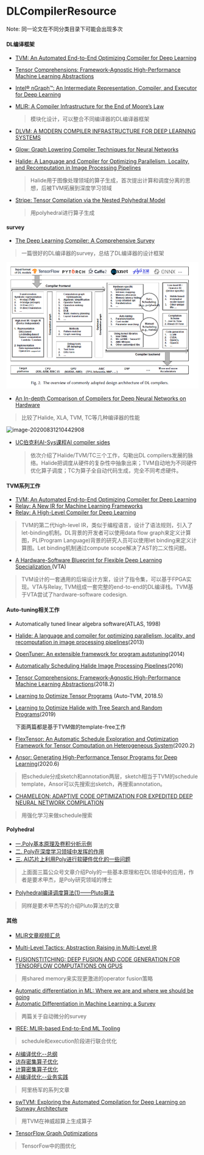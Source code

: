 # DLCompilerResource

Note: 同一论文在不同分类目录下可能会出现多次

#### DL编译框架 

- [TVM: An Automated End-to-End Optimizing Compiler for Deep Learning](./pdf/TVM.pdf)

- [Tensor Comprehensions: Framework-Agnostic High-Performance Machine Learning Abstractions](./pdf/TC.pdf)

- [Intel® nGraph™: An Intermediate Representation, Compiler, and Executor for Deep Learning](./pdf/nGraph.pdf)

- [MLIR: A Compiler Infrastructure for the End of Moore’s Law](./pdf/MLIR.pdf)

  > 模块化设计，可以整合不同编译器的DL编译器框架

- [DLVM: A MODERN COMPILER INFRASTRUCTURE FOR DEEP LEARNING SYSTEMS](./pdf/DLVM.pdf)

- [Glow: Graph Lowering Compiler Techniques for Neural Networks](./pdf/GLOW.pdf)

- [Halide: A Language and Compiler for Optimizing Parallelism, Locality, and Recomputation in Image Processing Pipelines](./pdf/halide-pldi13.pdf) 

  > Halide用于图像处理领域的算子生成，首次提出计算和调度分离的思想，后被TVM拓展到深度学习领域

- [Stripe: Tensor Compilation via the Nested Polyhedral Model](./pdf/Stripe.pdf)

  > 用polyhedral进行算子生成

#### survey

- [The Deep Learning Compiler: A Comprehensive Survey ](./pdf/CompilerSurvey.pdf)

> 一篇很好的DL编译器的survey，总结了DL编译器的设计框架

![image-20200831204337565](./img/image-20200831204337565.png)

- [An In-depth Comparison of Compilers for Deep Neural Networks on Hardware](./pdf/ComparisonCompiler.pdf)

> 比较了Halide, XLA, TVM, TC等几种编译器的性能

![image-20200831210442908](C:\Users\yiyuan\AppData\Roaming\Typora\typora-user-images\image-20200831210442908.png)

- [UC伯克利AI-Sys课程AI compiler sides](./pdf/dl-compilers.pdf)

  > 依次介绍了Halide/TVM/TC三个工作，勾勒出DL compilers发展的脉络。Halide把调度从硬件的复杂性中抽象出来；TVM自动地为不同硬件优化算子调度；TC为算子全自动代码生成，完全不同考虑硬件。

#### TVM系列工作

- [TVM: An Automated End-to-End Optimizing Compiler for Deep Learning](./pdf/TVM.pdf)
- [Relay: A New IR for Machine Learning Frameworks](./pdf/relay.pdf)
- [Relay: A High-Level Compiler for Deep Learning](./pdf/Relay-Compiler.pdf)

> TVM的第二代high-level IR，类似于编程语言，设计了语法规则，引入了let-binding机制。DL背景的开发者可以使用data flow graph来定义计算图，PL(Program Language)背景的研究人员可以使用let binding来定义计算图。Let binding机制通过compute scope解决了AST的二义性问题。



- [A Hardware-Software Blueprint for Flexible Deep Learning Specialization ](./pdf/VTA.pdf)(VTA)

> TVM设计的一套通用的后端设计方案，设计了指令集，可以基于FPGA实现。VTA与Relay, TVM组成一套完整的end-to-end的DL编译栈。TVM基于VTA尝试了hardware-software codesign.

#### Auto-tuning相关工作

- Automatically tuned linear algebra software(ATLAS, 1998)

- [Halide: A language and compiler for optimizing parallelism, locality, and recomputation in image processing pipelines](./pdf/halide-pldi13.pdf)(2013)

- [OpenTuner: An extensible framework for program autotuning](./pdf/ansel-pact14-opentuner.pdf)(2014)

- [Automatically Scheduling Halide Image Processing Pipelines](./pdf/mullapudi16_halidesched.pdf)(2016)

- [Tensor Comprehensions: Framework-Agnostic High-Performance Machine Learning Abstractions](./pdf/TC.pdf)(2018.2)

- [Learning to Optimize Tensor Programs](./pdf/LearnToOptimizeTensorPrograms.pdf) (Auto-TVM, 2018.5)

- [Learning to Optimize Halide with Tree Search and Random Programs](./pdf/halide_autoscheduler_2019.pdf)(2019)

  下面两篇都是基于TVM做的template-free工作

- [FlexTensor: An Automatic Schedule Exploration and Optimization Framework for Tensor Computation on Heterogeneous System](./pdf/ASPLOS_FlexTensor__ACM_SIGPLAN_Proceedings_Format.pdf)(2020.2)

- [Ansor: Generating High-Performance Tensor Programs for Deep Learning](./pdf/Ansor.pdf)(2020.6)

> 把schedule分成sketch和annotation两层，sketch相当于TVM的schedule template，Ansor可以先搜索出sketch，再搜索annotation。

- [CHAMELEON: ADAPTIVE CODE OPTIMIZATION FOR
  EXPEDITED DEEP NEURAL NETWORK COMPILATION](./pdf/chameleon.pdf)

> 用强化学习来做schedule搜索

#### Polyhedral

- [一.Poly基本原理及卷积分析示例](https://mp.weixin.qq.com/s/QEooKxP1sm5O90AUiqKQEQ)
- [二. Poly在深度学习领域中发挥的作用](https://mp.weixin.qq.com/s/NRtud1UImE5ArZ2zQWFRyg)
- [三. AI芯片上利用Poly进行软硬件优化的一些问题](https://mp.weixin.qq.com/s/bLBIrJb82IsnyoXSEr2xtw)

> 上面面三篇公众号文章介绍Poly的一些基本原理和在DL领域中的应用，作者是要术甲杰，是Poly研究领域的博士

- [Polyhedral编译调度算法(1)——Pluto算法](https://zhuanlan.zhihu.com/p/199683290?utm_source=wechat_session&utm_medium=social&utm_oi=848584440992141312)

> 同样是要术甲杰写的介绍Pluto算法的文章

#### 其他

- [MLIR文章视频汇总](https://zhuanlan.zhihu.com/p/141256429?utm_source=wechat_session&utm_medium=social&utm_oi=837261071604645888&wechatShare=1&s_r=0)

- [Multi-Level Tactics: Abstraction Raising in Multi-Level IR](./pdf/)
- [FUSIONSTITCHING: DEEP FUSION AND CODE GENERATION FOR TENSORFLOW COMPUTATIONS ON GPUS](./pdf/FusionStitching.pdf)

> 用shared memory来实现更激进的operator fusion策略

- [Automatic differentiation in ML: Where we are and where we should be going](./pdf/AutoDiffinML.pdf)
- [Automatic Differentiation in Machine Learning: a Survey](./pdf/AutoDiffSurvey.pdf)

> 两篇关于自动微分的survey

- [IREE: MLIR-based End-to-End ML Tooling](./pdf/IREE.pdf)

> schedule和execution阶段进行联合优化

- [AI编译优化--总纲](https://zhuanlan.zhihu.com/p/163717035)
- [访存密集算子优化](https://zhuanlan.zhihu.com/p/163857096)
- [计算密集算子优化](https://zhuanlan.zhihu.com/p/174817186)
- [AI编译优化--业务实践](https://zhuanlan.zhihu.com/p/194353051)

> 阿里杨军的系列文章

- [swTVM: Exploring the Automated Compilation for Deep Learning on Sunway Architecture](./pdf/swTVM.pdf)

> 用TVM在神威超算上生成算子 

- [TensorFlow Graph Optimizations](./pdf/TFGraphOptimizationsStanford.pdf)

> TensorFow中的图优化
